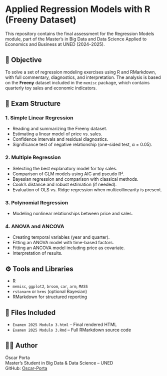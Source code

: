 # Applied Regression Models with R (Freeny Dataset)

This repository contains the final assessment for the Regression Models module, part of the Master’s in Big Data and Data Science Applied to Economics and Business at UNED (2024–2025).

## 🎯 Objective

To solve a set of regression modeling exercises using R and RMarkdown, with full commentary, diagnostics, and interpretation. The analysis is based on the **Freeny** dataset included in the `memisc` package, which contains quarterly toy sales and economic indicators.

## 🧪 Exam Structure

### 1. Simple Linear Regression
- Reading and summarizing the Freeny dataset.
- Estimating a linear model of price vs. sales.
- Confidence intervals and residual diagnostics.
- Significance test of negative relationship (one-sided test, α = 0.05).

### 2. Multiple Regression
- Selecting the best explanatory model for toy sales.
- Comparison of GLM models using AIC and pseudo R².
- Bayesian regression and comparison with classical methods.
- Cook’s distance and robust estimation (if needed).
- Evaluation of OLS vs. Ridge regression when multicollinearity is present.

### 3. Polynomial Regression
- Modeling nonlinear relationships between price and sales.

### 4. ANOVA and ANCOVA
- Creating temporal variables (year and quarter).
- Fitting an ANOVA model with time-based factors.
- Fitting an ANCOVA model including price as covariate.
- Interpretation of results.

## ⚙️ Tools and Libraries

- R  
- `memisc`, `ggplot2`, `broom`, `car`, `arm`, `MASS`  
- `rstanarm` or `brms` (optional Bayesian)  
- RMarkdown for structured reporting

## 📁 Files Included

- `Examen 2025 Modulo 3.html` – Final rendered HTML  
- `Examen 2025 Modulo 3.Rmd` – Full RMarkdown source code

## 👨‍💻 Author

Óscar Porta  
Master’s Student in Big Data & Data Science – UNED  
GitHub: [Oscar-Porta](https://github.com/Oscar-Porta)
